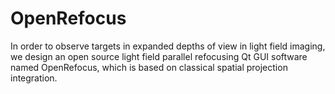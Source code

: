 # OpenRefocus
In order to observe targets in expanded depths of view in light field imaging, we design an open source light field parallel refocusing Qt GUI software named OpenRefocus, which is based on classical spatial projection integration.
